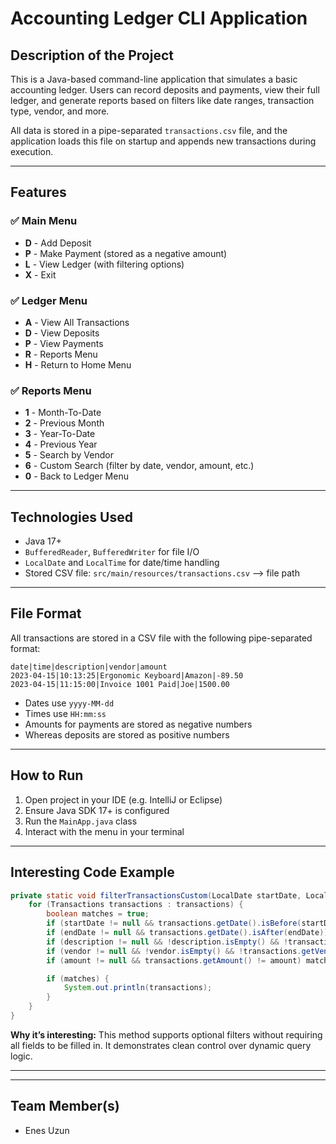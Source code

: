 # Accounting Ledger CLI Application

## Description of the Project
This is a Java-based command-line application that simulates a basic accounting ledger. Users can record deposits and payments, view their full ledger, and generate reports based on filters like date ranges, transaction type, vendor, and more.

All data is stored in a pipe-separated `transactions.csv` file, and the application loads this file on startup and appends new transactions during execution.

---
## Features

### ✅ Main Menu
- **D** - Add Deposit
- **P** - Make Payment (stored as a negative amount)
- **L** - View Ledger (with filtering options)
- **X** - Exit

### ✅ Ledger Menu
- **A** - View All Transactions
- **D** - View Deposits
- **P** - View Payments
- **R** - Reports Menu
- **H** - Return to Home Menu

### ✅ Reports Menu
- **1** - Month-To-Date
- **2** - Previous Month
- **3** - Year-To-Date
- **4** - Previous Year
- **5** - Search by Vendor
- **6** - Custom Search (filter by date, vendor, amount, etc.)
- **0** - Back to Ledger Menu

---

## Technologies Used
- Java 17+
- `BufferedReader`, `BufferedWriter` for file I/O
- `LocalDate` and `LocalTime` for date/time handling
- Stored CSV file: `src/main/resources/transactions.csv`  --> file path 

---

## File Format
All transactions are stored in a CSV file with the following pipe-separated format:

```
date|time|description|vendor|amount
2023-04-15|10:13:25|Ergonomic Keyboard|Amazon|-89.50
2023-04-15|11:15:00|Invoice 1001 Paid|Joe|1500.00
```

- Dates use `yyyy-MM-dd`
- Times use `HH:mm:ss`
- Amounts for payments are stored as negative numbers 
- Whereas deposits are stored as positive numbers

---

## How to Run
1. Open project in your IDE (e.g. IntelliJ or Eclipse)
2. Ensure Java SDK 17+ is configured
3. Run the `MainApp.java` class
4. Interact with the menu in your terminal

---
## Interesting Code Example
```java
private static void filterTransactionsCustom(LocalDate startDate, LocalDate endDate, String description, String vendor, Double amount) {
    for (Transactions transactions : transactions) {
        boolean matches = true;
        if (startDate != null && transactions.getDate().isBefore(startDate)) matches = false;
        if (endDate != null && transactions.getDate().isAfter(endDate)) matches = false;
        if (description != null && !description.isEmpty() && !transactions.getDescription().contains(description)) matches = false;
        if (vendor != null && !vendor.isEmpty() && !transactions.getVendor().equalsIgnoreCase(vendor)) matches = false;
        if (amount != null && transactions.getAmount() != amount) matches = false;

        if (matches) {
            System.out.println(transactions);
        }
    }
}
```
**Why it’s interesting:** This method supports optional filters without requiring all fields to be filled in. It demonstrates clean control over dynamic query logic.

---


---

## Team Member(s)

- Enes Uzun

